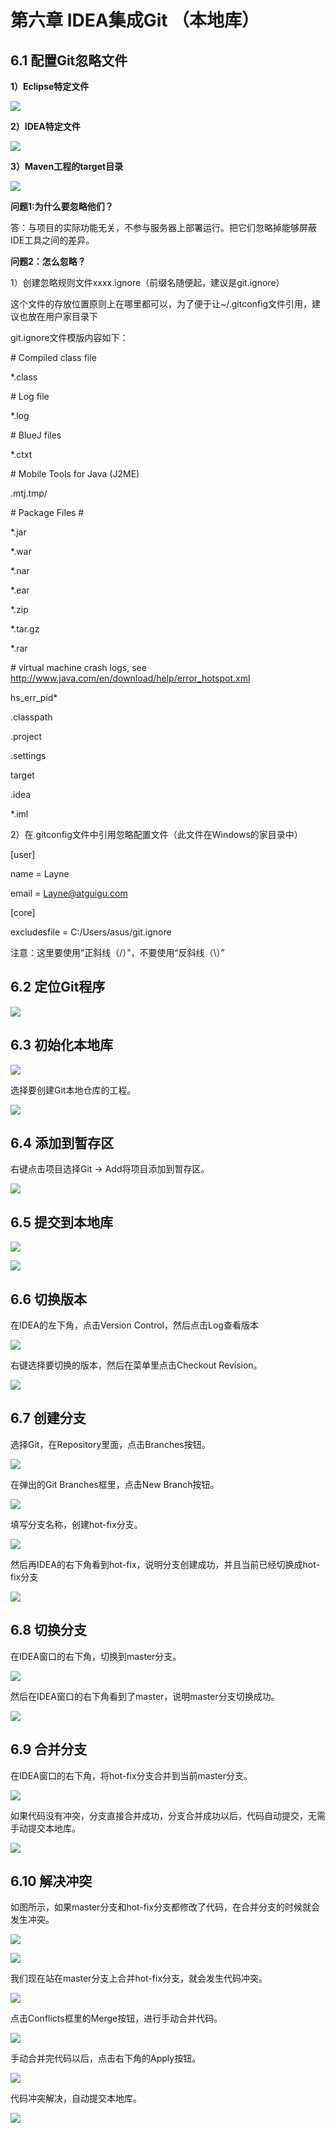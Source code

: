 # 第六章 IDEA集成Git （本地库）

## 6.1 配置Git忽略文件

**1）Eclipse特定文件**

![](image/image_53_kiIKQuz3RD.png)

**2）IDEA特定文件**

![](image/image_54_7UaNB_dh20.png)

**3）Maven工程的target目录**

![](image/image_55_8k0tQMK76J.png)

**问题1:为什么要忽略他们？**

答：与项目的实际功能无关，不参与服务器上部署运行。把它们忽略掉能够屏蔽IDE工具之间的差异。

**问题2：怎么忽略？**

1）创建忽略规则文件xxxx.ignore（前缀名随便起，建议是git.ignore）

这个文件的存放位置原则上在哪里都可以，为了便于让\~/.gitconfig文件引用，建议也放在用户家目录下

git.ignore文件模版内容如下：

\# Compiled class file

\*.class

\# Log file

\*.log

\# BlueJ files

\*.ctxt

\# Mobile Tools for Java (J2ME)

.mtj.tmp/

\# Package Files #

\*.jar

\*.war

\*.nar

\*.ear

\*.zip

\*.tar.gz

\*.rar

\# virtual machine crash logs, see <http://www.java.com/en/download/help/error_hotspot.xml>

hs\_err\_pid\*

.classpath

.project

.settings

target

.idea

\*.iml

2）在.gitconfig文件中引用忽略配置文件（此文件在Windows的家目录中）

\[user]

&#x9;name = Layne

&#x9;email = <Layne@atguigu.com>

\[core]

&#x9;excludesfile = C:/Users/asus/git.ignore

注意：这里要使用“正斜线（/）”，不要使用“反斜线（\）”

## 6.2 定位Git程序

![](image/image_56_9X6IjZO6wT.png)

## 6.3 初始化本地库

![](image/image_57_K4YBQAk3St.png)

选择要创建Git本地仓库的工程。

![](image/image_58_xPvHNQdqih.png)

## 6.4 添加到暂存区

右键点击项目选择Git -> Add将项目添加到暂存区。

![](image/image_59_1ZgMD44Lwe.png)

## 6.5 提交到本地库

![](image/image_60_1dWRn_ulvz.png)

![](image/image_61_BkSzZEgoQC.png)

## 6.6 切换版本

在IDEA的左下角，点击Version Control，然后点击Log查看版本

![](image/image_62_Syko8VWL4b.png)

右键选择要切换的版本，然后在菜单里点击Checkout Revision。

![](image/image_63_VMjyQkwzek.png)

## 6.7 创建分支

选择Git，在Repository里面，点击Branches按钮。

![](image/image_64_sXIGI2Mz6a.png)

在弹出的Git Branches框里，点击New Branch按钮。

![](image/image_65_vxpOjr4tMA.png)

填写分支名称，创建hot-fix分支。

![](image/image_66_60eYY8mjg_.png)

&#x9;然后再IDEA的右下角看到hot-fix，说明分支创建成功，并且当前已经切换成hot-fix分支

![](image/image_67_vDhRHSAONK.png)

## 6.8 切换分支

在IDEA窗口的右下角，切换到master分支。

![](image/image_68_AmxgH90xiz.png)

然后在IDEA窗口的右下角看到了master，说明master分支切换成功。

![](image/image_69_UDJWJXIKaF.png)

## 6.9 合并分支

在IDEA窗口的右下角，将hot-fix分支合并到当前master分支。

![](image/image_70_BUjilX4KiW.png)

如果代码没有冲突，分支直接合并成功，分支合并成功以后，代码自动提交，无需手动提交本地库。

![](image/image_71_vWPKw9o4Yd.png)

## 6.10 解决冲突

如图所示，如果master分支和hot-fix分支都修改了代码，在合并分支的时候就会发生冲突。

![](image/image_72_pEovzuE27Q.png)

![](image/image_73_E87pv3tu2h.png)

我们现在站在master分支上合并hot-fix分支，就会发生代码冲突。

![](image/image_74_xPOFdOCMWb.png)

&#x9;点击Conflicts框里的Merge按钮，进行手动合并代码。

![](image/image_75_N6CWChLQKD.png)

&#x9;手动合并完代码以后，点击右下角的Apply按钮。

![](image/image_76_dNJP8NESBX.png)

代码冲突解决，自动提交本地库。

![](image/image_77_rV459RDfSj.png)

